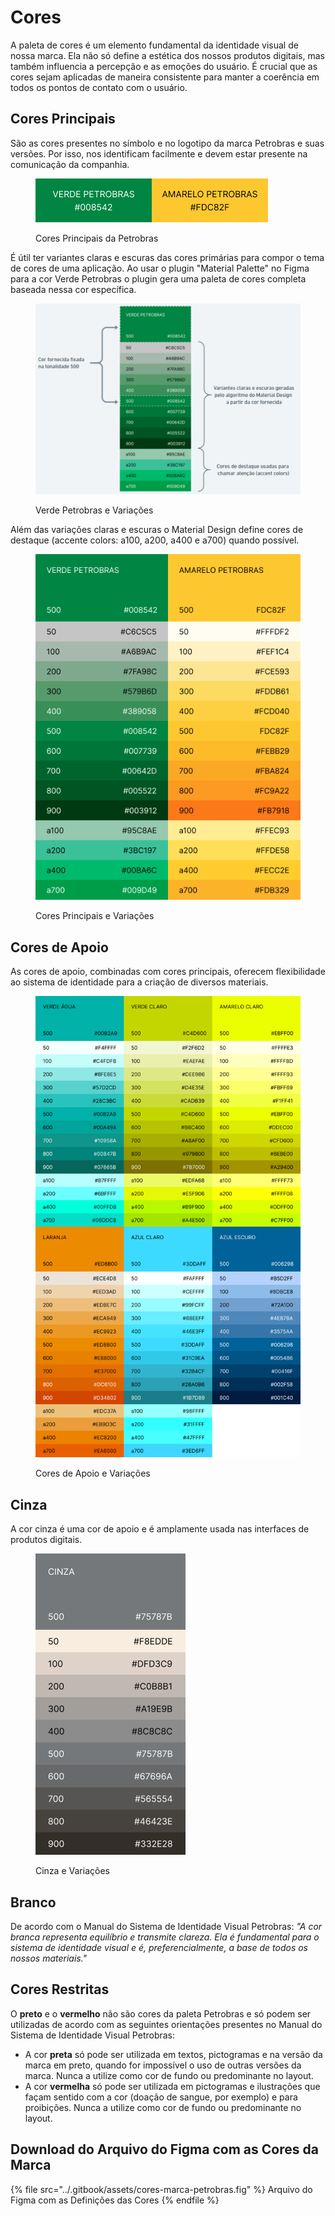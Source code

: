 # Cores

A paleta de cores é um elemento fundamental da identidade visual de nossa marca. Ela não só define a estética dos nossos produtos digitais, mas também influencia a percepção e as emoções do usuário. É crucial que as cores sejam aplicadas de maneira consistente para manter a coerência em todos os pontos de contato com o usuário.

## Cores Principais

São as cores presentes no símbolo e no logotipo da marca Petrobras e suas versões. Por isso, nos identificam facilmente e devem estar presente na comunicação da companhia.

<figure><img src="../.gitbook/assets/cores-principais.png" alt=""><figcaption><p>Cores Principais da Petrobras</p></figcaption></figure>

&#x20;É útil ter variantes claras e escuras das cores primárias para compor o tema de cores de uma aplicação.  Ao usar o plugin "Material Palette" no Figma para a cor Verde Petrobras o plugin gera uma paleta de cores completa baseada nessa cor específica.

<figure><img src="../.gitbook/assets/image (1) (1) (1) (1) (1) (1) (1).png" alt=""><figcaption><p>Verde Petrobras e Variações</p></figcaption></figure>

Além das variações claras e escuras o Material Design define cores de destaque (accente colors: a100, a200, a400 e a700) quando possível.

<figure><img src="../.gitbook/assets/cores-principais-variacoes.png" alt=""><figcaption><p>Cores Principais e Variações</p></figcaption></figure>

## Cores de Apoio

As cores de apoio, combinadas com cores principais, oferecem flexibilidade ao sistema de identidade para a criação de diversos materiais.

<figure><img src="../.gitbook/assets/cores-apoio-variacoes.png" alt=""><figcaption><p>Cores de Apoio e Variações</p></figcaption></figure>

## Cinza

A cor cinza é uma cor de apoio e é amplamente usada nas interfaces de produtos digitais.

<figure><img src="../.gitbook/assets/cinza.png" alt=""><figcaption><p>Cinza e Variações</p></figcaption></figure>

## Branco

De acordo com o Manual do Sistema de Identidade Visual Petrobras: _"A cor branca representa equilíbrio e transmite clareza. Ela é fundamental para o sistema de identidade visual e é, preferencialmente, a base de todos os nossos materiais."_

## Cores Restritas

O **preto** e o **vermelho** não são cores da paleta Petrobras e só podem ser utilizadas de acordo com as seguintes orientações presentes no Manual do Sistema de Identidade Visual Petrobras:

* A cor **preta** só pode ser utilizada em textos, pictogramas e na versão da marca em preto, quando for impossível o uso de outras versões da marca. Nunca a utilize como cor de fundo ou predominante no layout.
* A cor **vermelha** só pode ser utilizada em pictogramas e ilustrações que façam sentido com a cor (doação de sangue, por exemplo) e para proibições. Nunca a utilize como cor de fundo ou predominante no layout.

## Download do Arquivo do Figma com as Cores da Marca

{% file src="../.gitbook/assets/cores-marca-petrobras.fig" %}
Arquivo do Figma com as Definições das Cores
{% endfile %}
